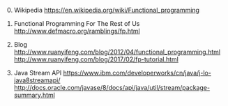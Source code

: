 0. Wikipedia
https://en.wikipedia.org/wiki/Functional_programming

1. Functional Programming For The Rest of Us
http://www.defmacro.org/ramblings/fp.html

2. Blog
http://www.ruanyifeng.com/blog/2012/04/functional_programming.html
http://www.ruanyifeng.com/blog/2017/02/fp-tutorial.html

3. Java Stream API
https://www.ibm.com/developerworks/cn/java/j-lo-java8streamapi/
http://docs.oracle.com/javase/8/docs/api/java/util/stream/package-summary.html